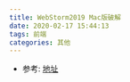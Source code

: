 ```yaml
---
title: WebStorm2019 Mac版破解
date: 2020-02-17 15:44:13
tags: 前端
categories: 其他
---
```

 - 参考: <a href="https://www.jianshu.com/p/2c47596ae817">地址</a>

